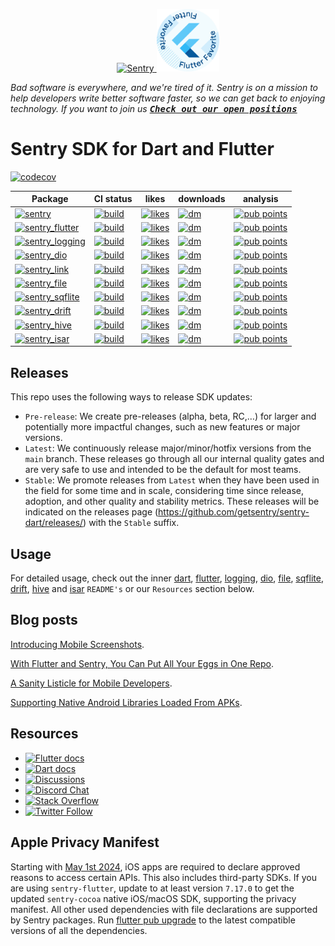<p align="center">
  <a href="https://sentry.io/?utm_source=github&utm_medium=logo" target="_blank">
    <img src="https://sentry-brand.storage.googleapis.com/sentry-wordmark-dark-280x84.png" alt="Sentry" width="280" height="84">
  </a>
  <a href="https://flutter.dev/docs/development/packages-and-plugins/favorites" target="_blank">
    <img src="https://github.com/getsentry/sentry-dart/raw/main/.github/flutter_favorite.svg" width="100">
  </a>
</p>

_Bad software is everywhere, and we're tired of it. Sentry is on a mission to help developers write better software faster, so we can get back to enjoying technology. If you want to join us [<kbd>**Check out our open positions**</kbd>](https://sentry.io/careers/)_

Sentry SDK for Dart and Flutter
===========

[![codecov](https://codecov.io/gh/getsentry/sentry-dart/branch/main/graph/badge.svg?token=J0QX0LPmwy)](https://codecov.io/gh/getsentry/sentry-dart)

| Package                                                                                                                            | CI status                                                                                                                                                                        | likes                                                                                                      | downloads | analysis |
|------------------------------------------------------------------------------------------------------------------------------------|----------------------------------------------------------------------------------------------------------------------------------------------------------------------------------|------------------------------------------------------------------------------------------------------------| --------- | -------- |
| [![sentry](https://img.shields.io/pub/v/sentry.svg?label=sentry)](https://pub.dev/packages/sentry)                                 | [![build](https://github.com/getsentry/sentry-dart/actions/workflows/dart.yml/badge.svg?branch=main)](https://github.com/getsentry/sentry-dart/actions/workflows/dart.yml)       | [![likes](https://img.shields.io/pub/likes/sentry)](https://pub.dev/packages/sentry/score)                 | [![dm](https://img.shields.io/pub/dm/sentry)](https://pub.dev/packages/sentry/score) | [![pub points](https://img.shields.io/pub/points/sentry)](https://pub.dev/packages/sentry/score)
| [![sentry_flutter](https://img.shields.io/pub/v/sentry_flutter.svg?label=sentry_flutter)](https://pub.dev/packages/sentry_flutter) | [![build](https://github.com/getsentry/sentry-dart/actions/workflows/flutter.yml/badge.svg?branch=main)](https://github.com/getsentry/sentry-dart/actions/workflows/flutter.yml) | [![likes](https://img.shields.io/pub/likes/sentry_flutter)](https://pub.dev/packages/sentry_flutter/score) | [![dm](https://img.shields.io/pub/dm/sentry_flutter)](https://pub.dev/packages/sentry_flutter/score) | [![pub points](https://img.shields.io/pub/points/sentry_flutter)](https://pub.dev/packages/sentry_flutter/score)
| [![sentry_logging](https://img.shields.io/pub/v/sentry_logging.svg?label=sentry_logging)](https://pub.dev/packages/sentry_logging) | [![build](https://github.com/getsentry/sentry-dart/actions/workflows/logging.yml/badge.svg?branch=main)](https://github.com/getsentry/sentry-dart/actions/workflows/logging.yml) | [![likes](https://img.shields.io/pub/likes/sentry_logging)](https://pub.dev/packages/sentry_logging/score) | [![dm](https://img.shields.io/pub/dm/sentry_logging)](https://pub.dev/packages/sentry_logging/score) | [![pub points](https://img.shields.io/pub/points/sentry_logging)](https://pub.dev/packages/sentry_logging/score)
| [![sentry_dio](https://img.shields.io/pub/v/sentry_dio.svg?label=sentry_dio)](https://pub.dev/packages/sentry_dio)                 | [![build](https://github.com/getsentry/sentry-dart/actions/workflows/dio.yml/badge.svg?branch=main)](https://github.com/getsentry/sentry-dart/actions/workflows/dio.yml)         | [![likes](https://img.shields.io/pub/likes/sentry_dio)](https://pub.dev/packages/sentry_dio/score)         | [![dm](https://img.shields.io/pub/dm/sentry_dio)](https://pub.dev/packages/sentry_dio/score) | [![pub points](https://img.shields.io/pub/points/sentry_dio)](https://pub.dev/packages/sentry_dio/score)
| [![sentry_link](https://img.shields.io/pub/v/sentry_link.svg?label=sentry_link)](https://pub.dev/packages/sentry_link)             | [![build](https://github.com/getsentry/sentry-dart/actions/workflows/link.yml/badge.svg?branch=main)](https://github.com/getsentry/sentry-dart/actions/workflows/link.yml)       | [![likes](https://img.shields.io/pub/likes/sentry_link)](https://pub.dev/packages/sentry_link/score)       | [![dm](https://img.shields.io/pub/dm/sentry_link)](https://pub.dev/packages/sentry_link/score) | [![pub points](https://img.shields.io/pub/points/sentry_link)](https://pub.dev/packages/sentry_link/score)
| [![sentry_file](https://img.shields.io/pub/v/sentry_file.svg?label=sentry_file)](https://pub.dev/packages/sentry_file)             | [![build](https://github.com/getsentry/sentry-dart/actions/workflows/file.yml/badge.svg?branch=main)](https://github.com/getsentry/sentry-dart/actions/workflows/file.yml)       | [![likes](https://img.shields.io/pub/likes/sentry_file)](https://pub.dev/packages/sentry_file/score)       | [![dm](https://img.shields.io/pub/dm/sentry_file)](https://pub.dev/packages/sentry_file/score) | [![pub points](https://img.shields.io/pub/points/sentry_file)](https://pub.dev/packages/sentry_file/score)
| [![sentry_sqflite](https://img.shields.io/pub/v/sentry_sqflite.svg?label=sentry_sqflite)](https://pub.dev/packages/sentry_sqflite) | [![build](https://github.com/getsentry/sentry-dart/actions/workflows/sqflite.yml/badge.svg?branch=main)](https://github.com/getsentry/sentry-dart/actions/workflows/sqflite.yml) | [![likes](https://img.shields.io/pub/likes/sentry_sqflite)](https://pub.dev/packages/sentry_sqflite/score) | [![dm](https://img.shields.io/pub/dm/sentry_sqflite)](https://pub.dev/packages/sentry_sqflite/score) | [![pub points](https://img.shields.io/pub/points/sentry_sqflite)](https://pub.dev/packages/sentry_sqflite/score)
| [![sentry_drift](https://img.shields.io/pub/v/sentry_drift.svg?label=sentry_drift)](https://pub.dev/packages/sentry_drift)         | [![build](https://github.com/getsentry/sentry-dart/actions/workflows/drift.yml/badge.svg?branch=main)](https://github.com/getsentry/sentry-dart/actions/workflows/drift.yml)     | [![likes](https://img.shields.io/pub/likes/sentry_drift)](https://pub.dev/packages/sentry_drift/score)     | [![dm](https://img.shields.io/pub/dm/sentry_drift)](https://pub.dev/packages/sentry_drift/score) | [![pub points](https://img.shields.io/pub/points/sentry_drift)](https://pub.dev/packages/sentry_drift/score)
| [![sentry_hive](https://img.shields.io/pub/v/sentry_hive.svg?label=sentry_hive)](https://pub.dev/packages/sentry_hive)             | [![build](https://github.com/getsentry/sentry-dart/actions/workflows/hive.yml/badge.svg?branch=main)](https://github.com/getsentry/sentry-dart/actions/workflows/hive.yml)       | [![likes](https://img.shields.io/pub/likes/sentry_hive)](https://pub.dev/packages/sentry_hive/score)       | [![dm](https://img.shields.io/pub/dm/sentry_hive)](https://pub.dev/packages/sentry_hive/score) | [![pub points](https://img.shields.io/pub/points/sentry_hive)](https://pub.dev/packages/sentry_hive/score)
| [![sentry_isar](https://img.shields.io/pub/v/sentry_isar.svg?label=sentry_isar)](https://pub.dev/packages/sentry_isar)             | [![build](https://github.com/getsentry/sentry-dart/actions/workflows/isar.yml/badge.svg?branch=main)](https://github.com/getsentry/sentry-dart/actions/workflows/isar.yml)       | [![likes](https://img.shields.io/pub/likes/sentry_isar)](https://pub.dev/packages/sentry_isar/score)       | [![dm](https://img.shields.io/pub/dm/sentry_isar)](https://pub.dev/packages/sentry_isar/score) | [![pub points](https://img.shields.io/pub/points/sentry_isar)](https://pub.dev/packages/sentry_isar/score)

## Releases

This repo uses the following ways to release SDK updates:

- `Pre-release`: We create pre-releases (alpha, beta, RC,…) for larger and potentially more impactful changes, such as new features or major versions.
- `Latest`: We continuously release major/minor/hotfix versions from the `main` branch. These releases go through all our internal quality gates and are very safe to use and intended to be the default for most teams.
- `Stable`: We promote releases from `Latest` when they have been used in the field for some time and in scale, considering time since release, adoption, and other quality and stability metrics. These releases will be indicated on the releases page (https://github.com/getsentry/sentry-dart/releases/) with the `Stable` suffix.

## Usage

For detailed usage, check out the inner [dart](https://github.com/getsentry/sentry-dart/tree/main/dart), [flutter](https://github.com/getsentry/sentry-dart/tree/main/flutter), [logging](https://github.com/getsentry/sentry-dart/tree/main/logging), [dio](https://github.com/getsentry/sentry-dart/tree/main/dio), [file](https://github.com/getsentry/sentry-dart/tree/main/file), [sqflite](https://github.com/getsentry/sentry-dart/tree/main/sqflite), [drift](https://github.com/getsentry/sentry-dart/tree/main/drift), [hive](https://github.com/getsentry/sentry-dart/tree/main/hive) and [isar](https://github.com/getsentry/sentry-dart/tree/main/isar) `README's` or our `Resources` section below.

## Blog posts

[Introducing Mobile Screenshots](https://blog.sentry.io/introducing-mobile-screenshots-and-suspect-commits/).

[With Flutter and Sentry, You Can Put All Your Eggs in One Repo](https://blog.sentry.io/2021/03/03/with-flutter-and-sentry-you-can-put-all-your-eggs-in-one-repo).

[A Sanity Listicle for Mobile Developers](https://blog.sentry.io/2021/03/30/a-sanity-listicle-for-mobile-developers/).

[Supporting Native Android Libraries Loaded From APKs](https://blog.sentry.io/2021/05/13/supporting-native-android-libraries-loaded-from-apks).

## Resources

* [![Flutter docs](https://img.shields.io/badge/documentation-sentry.io-green.svg?label=flutter%20docs)](https://docs.sentry.io/platforms/flutter/)
* [![Dart docs](https://img.shields.io/badge/documentation-sentry.io-green.svg?label=dart%20docs)](https://docs.sentry.io/platforms/dart/)
* [![Discussions](https://img.shields.io/github/discussions/getsentry/sentry-dart.svg)](https://github.com/getsentry/sentry-dart/discussions)
* [![Discord Chat](https://img.shields.io/discord/621778831602221064?logo=discord&logoColor=ffffff&color=7389D8)](https://discord.gg/PXa5Apfe7K)
* [![Stack Overflow](https://img.shields.io/badge/stack%20overflow-sentry-green.svg)](https://stackoverflow.com/questions/tagged/sentry)
* [![Twitter Follow](https://img.shields.io/twitter/follow/getsentry?label=getsentry&style=social)](https://twitter.com/intent/follow?screen_name=getsentry)

## Apple Privacy Manifest

Starting with [May 1st 2024](https://developer.apple.com/news/?id=3d8a9yyh), iOS apps are required to declare approved reasons to access certain APIs. This also includes third-party SDKs.
If you are using `sentry-flutter`, update to at least version `7.17.0` to get the updated `sentry-cocoa` native iOS/macOS SDK, supporting the privacy manifest.
All other used dependencies with file declarations are supported by Sentry packages.
Run [flutter pub upgrade](https://docs.flutter.dev/release/upgrade#upgrading-packages) to the latest compatible versions of all the dependencies.
